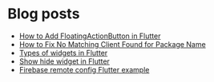 # Blog posts
<!-- BLOG-POST-LIST:START -->
- [How to Add FloatingActionButton in Flutter](https://flutterflux.com/how-to-add-floating-action-button-in-flutter/)
- [How to Fix No Matching Client Found for Package Name](https://flutterflux.com/no-matching-client-found/)
- [Types of widgets in Flutter](https://flutterflux.com/types-of-widgets-in-flutter/)
- [Show hide widget in Flutter](https://flutterflux.com/show-hide-widget-in-flutter/)
- [Firebase remote config Flutter example](https://flutterflux.com/firebase-remote-config-flutter-example/)
<!-- BLOG-POST-LIST:END -->